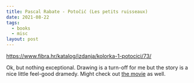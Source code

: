 ```yaml
---
title: Pascal Rabate - Potočić (Les petits ruisseaux)
date: 2021-08-22
tags:
  - books
  - misc
layout: post
---
```


https://www.fibra.hr/katalog/izdanja/kolorka-1-potocici/73/

Ok, but nothing exceptional. Drawing is a turn-off for me but the story is a nice little feel-good dramedy. Might check out [the movie](https://www.imdb.com/title/tt1509638/?ref_=nm_flmg_wr_4) as well.
